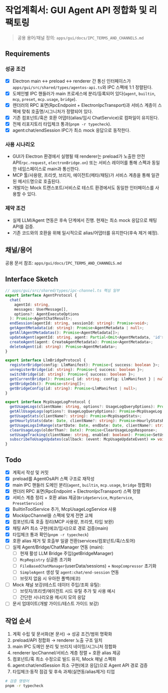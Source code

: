 # 작업계획서: GUI Agent API 정합화 및 리팩토링

> 공용 용어/채널 정의: `apps/gui/docs/IPC_TERMS_AND_CHANNELS.md`

## Requirements

### 성공 조건

- [x] Electron main ↔ preload ↔ renderer 간 통신 인터페이스가 `apps/gui/src/shared/types/agentos-api.ts`와 IPC 스펙에 1:1 정렬된다.
- [x] 도메인별 IPC 핸들러가 main 프로세스에 분리/등록되어 있다(`agent`, `builtin`, `mcp`, `preset`, `mcp.usage`, `bridge`).
- [x] 렌더러의 RPC 표면(RpcEndpoint + ElectronIpcTransport)과 서비스 계층이 스펙에 맞춰 호출명/시그니처가 정렬되어 있다.
- [x] 기존 컴포넌트/훅은 호환 어댑터(alias/임시 ChatService)로 컴파일이 유지된다.
- [x] 전체 리포지토리 타입체크 통과(`pnpm -r typecheck`).
- [x] agent:chat/endSession IPC가 최소 mock 응답으로 동작한다.

### 사용 시나리오

- GUI가 Electron 환경에서 실행될 때 renderer는 preload가 노출한 안전 API(`rpc.request`, `electronBridge.on`) 또는 서비스 레이어를 통해 스펙과 동일한 네임스페이스로 main과 통신한다.
- MCP 툴/사용량, 프리셋, 브리지, 에이전트(메타/채팅)가 서비스 계층을 통해 일관된 메서드명으로 호출된다.
- 개발자는 Mock 트랜스포트/서비스로 테스트 환경에서도 동일한 인터페이스를 사용할 수 있다.

### 제약 조건

- 실제 LLM/Agent 연동은 후속 단계에서 진행. 현재는 최소 mock 응답으로 채팅 API를 검증.
- 기존 코드와의 호환을 위해 일시적으로 alias/어댑터를 유지한다(후속 제거 예정).

## 채널/용어

공용 문서 참조: `apps/gui/docs/IPC_TERMS_AND_CHANNELS.md`

## Interface Sketch

```typescript
// apps/gui/src/shared/types/ipc-channel.ts 핵심 일부
export interface AgentProtocol {
  chat(
    agentId: string,
    messages: UserMessage[],
    options?: AgentExecuteOptions
  ): Promise<AgentChatResult>;
  endSession(agentId: string, sessionId: string): Promise<void>;
  getAgentMetadata(id: string): Promise<AgentMetadata | null>;
  getAllAgentMetadatas(): Promise<AgentMetadata[]>;
  updateAgent(agentId: string, agent: Partial<Omit<AgentMetadata, 'id'>>): Promise<AgentMetadata>;
  createAgent(agent: CreateAgentMetadata): Promise<AgentMetadata>;
  deleteAgent(id: string): Promise<AgentMetadata>;
}

export interface LlmBridgeProtocol {
  registerBridge(config: LlmManifest): Promise<{ success: boolean }>;
  unregisterBridge(id: string): Promise<{ success: boolean }>;
  switchBridge(id: string): Promise<{ success: boolean }>;
  getCurrentBridge(): Promise<{ id: string; config: LlmManifest } | null>;
  getBridgeIds(): Promise<string[]>;
  getBridgeConfig(id: string): Promise<LlmManifest | null>;
}

export interface McpUsageLogProtocol {
  getUsageLogs(clientName: string, options?: UsageLogQueryOptions): Promise<McpUsageLog[]>;
  getAllUsageLogs(options?: UsageLogQueryOptions): Promise<McpUsageLog[]>;
  getUsageStats(clientName?: string): Promise<McpUsageStats>;
  getHourlyStats(date: Date, clientName?: string): Promise<HourlyStatsResponse>;
  getUsageLogsInRange(startDate: Date, endDate: Date, clientName?: string): Promise<McpUsageLog[]>;
  clearUsageLogs(olderThan?: Date): Promise<ClearUsageLogsResponse>;
  setUsageTracking(clientName: string, enabled: boolean): Promise<SetUsageTrackingResponse>;
  subscribeToUsageUpdates(callback: (event: McpUsageUpdateEvent) => void): Promise<() => void>;
}
```

## Todo

- [x] 계획서 작성 및 커밋
- [x] preload를 AgentOsAPI 스펙 구조로 재작성
- [x] main IPC 핸들러 도메인 분리(`agent`, `builtin`, `mcp.usage`, `bridge` 정합화)
- [x] 렌더러 RPC 표면(RpcEndpoint + ElectronIpcTransport) 스펙 정렬
- [x] 서비스 계층 정리 + 호환 alias 제공(`BridgeService`, `McpService`, `PresetService`)
- [x] BuiltinToolService 추가, McpUsageLogService 사용
- [x] MockIpcChannel을 스펙에 맞게 전면 교체
- [x] 컴포넌트/훅 호출 정리(MCP 사용량, 프리셋, 타입 보완)
- [x] 채팅 API 최소 구현(에코/임시)으로 경로 검증(main)
- [x] 타입체크 통과 확인(`pnpm -r typecheck`)
- [x] 호환 alias 제거 및 호출부 일괄 전환(services/컴포넌트/훅/스토어)
- [ ] 실제 Agent/Bridge/ChatManager 연동 (main):
  - [ ] 현재 활성 LLM Bridge 주입(getBridgeManager)
  - [ ] `McpRegistry` 싱글톤 초기화
  - [ ] `FileBasedChatManager`(userData/sessions) + `NoopCompressor` 초기화
  - [ ] `SimpleAgent` 생성 및 `agent:chat/end-session` 연동
  - [ ] 브릿지 없음 시 우아한 폴백(에코)
- [ ] Mock 채널 보강(테스트 데이터 주입/조회 유틸):
  - [ ] 브릿지/프리셋/에이전트 시드 유틸 추가 및 사용 예시
  - [ ] 간단한 시나리오용 메시지 모의 응답
- [ ] 문서 업데이트(개발 가이드/테스트 가이드 보강)

## 작업 순서

1. 계획 수립 및 문서화(본 문서) → 성공 조건/범위 명확화
2. preload/API 정합화 → renderer 노출 구조 일치
3. main IPC 도메인 분리 및 브리지 네이밍/시그니처 정합화
4. renderer IpcChannel/서비스 계층 정렬 + 호환 alias 제공
5. 컴포넌트/훅 최소 수정으로 빌드 유지, Mock 채널 스펙화
6. agent:chat/endSession 최소 구현(에코 응답)으로 Agent API 경로 검증
7. 타입체크·동작 점검 및 후속 과제(실연동/alias제거) 티업

```bash
# 검증 명령어
pnpm -r typecheck
```
